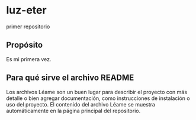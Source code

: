 # luz-eter
primer repositorio

## Propósito
Es mi primera vez.

## Para qué sirve el archivo README
Los archivos Léame son un buen lugar para describir el proyecto con más detalle o bien agregar documentación, como instrucciones de instalación o uso del proyecto. El contenido del archivo Léame se muestra automáticamente en la página principal del repositorio.
